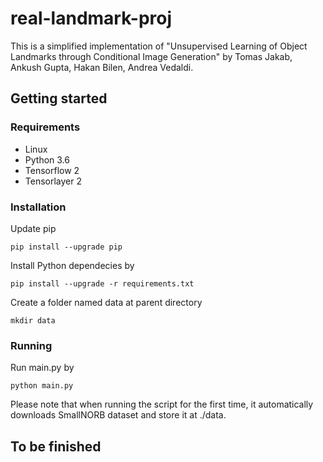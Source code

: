 # real-landmark-proj

This is a simplified implementation of "Unsupervised Learning of Object Landmarks through Conditional Image Generation" by Tomas Jakab, Ankush Gupta, Hakan Bilen, Andrea Vedaldi.

## Getting started

### Requirements
* Linux
* Python 3.6
* Tensorflow 2
* Tensorlayer 2

### Installation
Update pip
```
pip install --upgrade pip
```
Install Python dependecies by
```
pip install --upgrade -r requirements.txt
```
Create a folder named data at parent directory
```
mkdir data
```

### Running
Run main.py by
```
python main.py
```
Please note that when running the script for the first time, it automatically downloads SmallNORB dataset and store it at ./data.
## To be finished